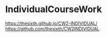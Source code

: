 # IndividualCourseWork
https://thesixth.github.io/CW2-INDIVIDUAL/
https://github.com/thesixth/CW2INDIVIDUAL
